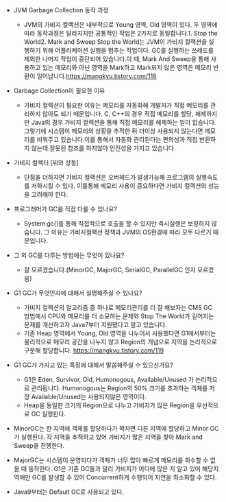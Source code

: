 * JVM Garbage Collection 동작 과정
    * JVM의 가비지 컬랙션은 내부적으로 Young 영역, Old 영역이 있다. 두 영역에 따라 동작과정은 달라지지만 공통적인 작업은 2가지로 동일합니다.1. Stop the World2. Mark and Sweep Stop the World는 JVM이 가비지 컬랙션을 실행하기 위해 어플리케이션 실행을 멈추는 작업이다. GC를 실행하는 쓰레드를 제외한 나머지 작업이 중단되어 있습니다.이 때, Mark And Sweep을 통해 사용하고 있는 메모리와 아닌 영역을 Mark하고 Mark되지 않은 영역은 메모리 반환이 일어납니다.https://mangkyu.tistory.com/118
* Garbage Collection이 필요한 이유
    * 가비지 컬렉션이 필요한 이유는 메모리를 자동화해 개발자가 직접 메모리를 관리하지 않아도 되기 때문입니다. C, C++의 경우 직접 메모리를 할당, 해제하지만 Java의 경우 가비지 컬렉션을 통해 직접 메모리를 해제하는 일이 없습니다. 그렇기에 시스템이 메모리의 상황을 추적한 뒤 더이상 사용되지 않는다면 메모리를 비워주고 있습니다.이를 통해서 자동화 관리된다는 편의성과 직접 반환하지 않는데 잘못된 참조를 하지않아 안전성을 가지고 있습니다.
* 가비지 컬렉터 [위와 상동]
    * 단점을 더하자면 가비지 컬랙션은 오버헤드가 발생가능해 프로그램의 실행속도를 저하시킬 수 있다. 이를통해 메모리 사용이 중요하다면 가비지 컬랙션의 성능을 고려해야 한다.
* 프로그래머가 GC를 직접 다룰 수 있나요?
    * System.gc()를 통해 직접적으로 호출을 할 수 있지만 즉시실행은 보장하지 않습니다. 그 이유는 가비지컬랙션 정책과 JVM의 OS환경에 따라 모두 다르기 때문입니다.
* 그 외 GC를 다루는 방법에는 무엇이 있나요?
    * 잘 모르겠습니다.(MinorGC, MajorGC, SerialGC, ParallelGC 인지 모르겠음) 
* G1 GC가 무엇인지에 대해서 설명해주실 수 있나요?
    * 가비지 컬랙션의 알고리즘 중 하나로  메모리관리를 더 잘 해보자는 CMS GC 방법에서 CPU와 메모리를 더 소모하는 문제와 Stop The World가 길어지는 문제를 개선하고자 Java7부터 지원됐다고 알고 있습니다.
    * 기존 Heap 영역에서 Young, Old 영역을 나누어서 사용했다면 G1에서부터는 물리적으로 메모리 공간을 나누지 않고 Region의 개념으로 지역을 논리적으로 구분해 할당합니다.
	https://mangkyu.tistory.com/119

* G1 GC가 가지고 있는 특징에 대해서 말씀해주실 수 있으신가요?
    * G1은 Eden, Survivor, Old, Humonogous, Available/Unused 가 논리적으로 관리됩니다. Humonogous는 Region의 50% 크기를 초과하는 객체를 저장 Available/Unused는 사용되지않은 영역이다.
    * Heap을 동일한 크기의 Region으로 나누고 가비지가 많은 Region을 우선적으로 GC 실행한다.
* MinorGC는 한 지역에 객체를 할당하다가 꽉차면 다른 지역에 할당하고 Minor GC가 실행된다. 각 지역을 추적하고 있어 가비지가 많은 지역을 찾아 Mark and Sweep을 진행한다.
* MajorGC는 시스템이 운영되다가 객체가 너무 많아 빠르게 메모리를 회수할 수 없을 때 동작한다. G1은 기존 GC들과 달리 가비지가 어디에 많은 지 알고 있어 해당지역에만 GC를 발생할 수 있어 Concurrent하게 수행되어 지연을 최소화할 수 있다.
* Java9부터는 Default GC로 사용되고 있다.
